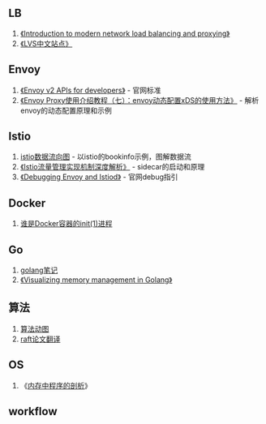 ## LB

1. [《Introduction to modern network load balancing and proxying》](https://blog.envoyproxy.io/introduction-to-modern-network-load-balancing-and-proxying-a57f6ff80236)
2. [《LVS中文站点》](http://zh.linuxvirtualserver.org/)



## Envoy

1. [《Envoy v2 APIs for developers》](https://github.com/envoyproxy/data-plane-api/blob/master/API_OVERVIEW.md#apis) - 官网标准
2. [《Envoy Proxy使用介绍教程（七）：envoy动态配置xDS的使用方法》](https://www.lijiaocn.com/%E9%A1%B9%E7%9B%AE/2018/12/29/envoy-07-features-2-dynamic-discovery.html#%E4%B8%80%E4%B8%AA%E7%AE%80%E5%8D%95%E7%9A%84management-server%E5%AE%9E%E7%8E%B0) - 解析envoy的动态配置原理和示例



## Istio

1. [istio数据流向图](https://drive.google.com/file/d/19ed3_tkjf6RgGboxllMdt_Ytd5_cocib/view) - 以istio的bookinfo示例，图解数据流
2. [《Istio流量管理实现机制深度解析》](https://zhaohuabing.com/post/2018-09-25-istio-traffic-management-impl-intro/#%E9%80%9A%E8%BF%87%E7%AE%A1%E7%90%86%E6%8E%A5%E5%8F%A3%E8%8E%B7%E5%8F%96%E5%AE%8C%E6%95%B4%E9%85%8D%E7%BD%AE) - sidecar的启动和原理
3. [《Debugging Envoy and Istiod》](https://istio.io/latest/docs/ops/diagnostic-tools/proxy-cmd/) - 官网debug指引

## Docker

1. [谁是Docker容器的init(1)进程](http://shareinto.github.io/2019/01/30/docker-init(1)/)

## Go

1. [golang笔记](https://draveness.me/golang/)
2. [《Visualizing memory management in Golang》](https://deepu.tech/memory-management-in-golang/) 

## 算法

1. [算法动图](http://thesecretlivesofdata.com/raft/)
2. [raft论文翻译](https://www.jianshu.com/p/2a2ba021f721)

## OS

1. 《[内存中程序的剖析](https://manybutfinite.com/post/anatomy-of-a-program-in-memory/)》

## workflow
